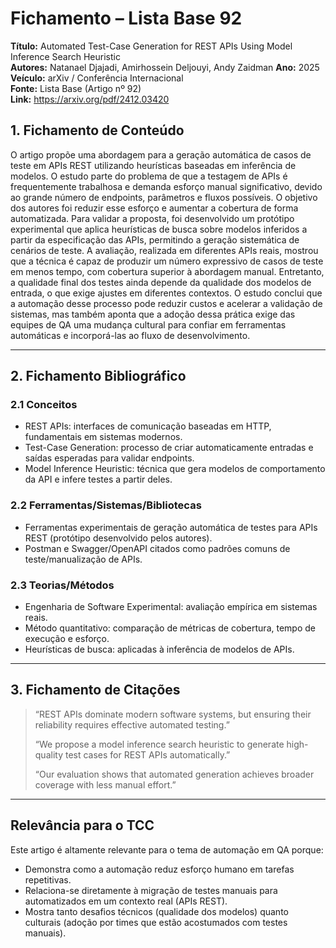 # Fichamento – Lista Base 92
**Título:** Automated Test-Case Generation for REST APIs Using Model Inference Search Heuristic  
**Autores:** Natanael Djajadi, Amirhossein Deljouyi, Andy Zaidman 
**Ano:** 2025  
**Veículo:** arXiv / Conferência Internacional  
**Fonte:** Lista Base (Artigo nº 92)  
**Link:** https://arxiv.org/pdf/2412.03420  


## 1. Fichamento de Conteúdo

O artigo propõe uma abordagem para a geração automática de casos de teste em APIs REST utilizando heurísticas baseadas em inferência de modelos. O estudo parte do problema de que a testagem de APIs é frequentemente trabalhosa e demanda esforço manual significativo, devido ao grande número de endpoints, parâmetros e fluxos possíveis. O objetivo dos autores foi reduzir esse esforço e aumentar a cobertura de forma automatizada. Para validar a proposta, foi desenvolvido um protótipo experimental que aplica heurísticas de busca sobre modelos inferidos a partir da especificação das APIs, permitindo a geração sistemática de cenários de teste. A avaliação, realizada em diferentes APIs reais, mostrou que a técnica é capaz de produzir um número expressivo de casos de teste em menos tempo, com cobertura superior à abordagem manual. Entretanto, a qualidade final dos testes ainda depende da qualidade dos modelos de entrada, o que exige ajustes em diferentes contextos. O estudo conclui que a automação desse processo pode reduzir custos e acelerar a validação de sistemas, mas também aponta que a adoção dessa prática exige das equipes de QA uma mudança cultural para confiar em ferramentas automáticas e incorporá-las ao fluxo de desenvolvimento.

---

## 2. Fichamento Bibliográfico

### 2.1 Conceitos
- REST APIs: interfaces de comunicação baseadas em HTTP, fundamentais em sistemas modernos.  
- Test-Case Generation: processo de criar automaticamente entradas e saídas esperadas para validar endpoints.  
- Model Inference Heuristic: técnica que gera modelos de comportamento da API e infere testes a partir deles.  

### 2.2 Ferramentas/Sistemas/Bibliotecas
- Ferramentas experimentais de geração automática de testes para APIs REST (protótipo desenvolvido pelos autores).  
- Postman e Swagger/OpenAPI citados como padrões comuns de teste/manualização de APIs.  

### 2.3 Teorias/Métodos
- Engenharia de Software Experimental: avaliação empírica em sistemas reais.  
- Método quantitativo: comparação de métricas de cobertura, tempo de execução e esforço.  
- Heurísticas de busca: aplicadas à inferência de modelos de APIs.  

---

## 3. Fichamento de Citações
> “REST APIs dominate modern software systems, but ensuring their reliability requires effective automated testing.”  
>  
> “We propose a model inference search heuristic to generate high-quality test cases for REST APIs automatically.”  
>  
> “Our evaluation shows that automated generation achieves broader coverage with less manual effort.”

---

## Relevância para o TCC
Este artigo é altamente relevante para o tema de automação em QA porque:  
- Demonstra como a automação reduz esforço humano em tarefas repetitivas.  
- Relaciona-se diretamente à migração de testes manuais para automatizados em um contexto real (APIs REST).  
- Mostra tanto desafios técnicos (qualidade dos modelos) quanto culturais (adoção por times que estão acostumados com testes manuais).  
